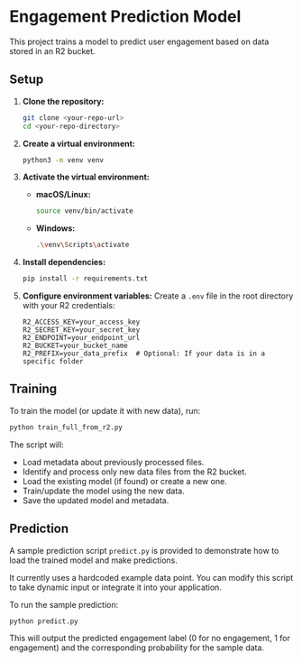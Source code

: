 # Engagement Prediction Model

This project trains a model to predict user engagement based on data stored in an R2 bucket.

## Setup

1.  **Clone the repository:**
    ```bash
    git clone <your-repo-url>
    cd <your-repo-directory>
    ```

2.  **Create a virtual environment:**
    ```bash
    python3 -m venv venv
    ```

3.  **Activate the virtual environment:**

    *   **macOS/Linux:**
        ```bash
        source venv/bin/activate
        ```
    *   **Windows:**
        ```bash
        .\venv\Scripts\activate
        ```

4.  **Install dependencies:**
    ```bash
    pip install -r requirements.txt
    ```

5.  **Configure environment variables:**
    Create a `.env` file in the root directory with your R2 credentials:
    ```
    R2_ACCESS_KEY=your_access_key
    R2_SECRET_KEY=your_secret_key
    R2_ENDPOINT=your_endpoint_url
    R2_BUCKET=your_bucket_name
    R2_PREFIX=your_data_prefix  # Optional: If your data is in a specific folder
    ```

## Training

To train the model (or update it with new data), run:

```bash
python train_full_from_r2.py
```

The script will:
- Load metadata about previously processed files.
- Identify and process only new data files from the R2 bucket.
- Load the existing model (if found) or create a new one.
- Train/update the model using the new data.
- Save the updated model and metadata. 

## Prediction

A sample prediction script `predict.py` is provided to demonstrate how to load the trained model and make predictions.

It currently uses a hardcoded example data point. You can modify this script to take dynamic input or integrate it into your application.

To run the sample prediction:

```bash
python predict.py
```

This will output the predicted engagement label (0 for no engagement, 1 for engagement) and the corresponding probability for the sample data. 